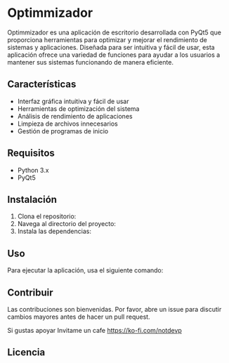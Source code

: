 # Optimmizador

Optimmizador es una aplicación de escritorio desarrollada con PyQt5 que proporciona herramientas para optimizar y mejorar el rendimiento de sistemas y aplicaciones. Diseñada para ser intuitiva y fácil de usar, esta aplicación ofrece una variedad de funciones para ayudar a los usuarios a mantener sus sistemas funcionando de manera eficiente.

## Características

- Interfaz gráfica intuitiva y fácil de usar
- Herramientas de optimización del sistema
- Análisis de rendimiento de aplicaciones
- Limpieza de archivos innecesarios
- Gestión de programas de inicio


## Requisitos

- Python 3.x
- PyQt5

## Instalación

1. Clona el repositorio:
2. Navega al directorio del proyecto:
3. Instala las dependencias:

## Uso

Para ejecutar la aplicación, usa el siguiente comando:

## Contribuir

Las contribuciones son bienvenidas. Por favor, abre un issue para discutir cambios mayores antes de hacer un pull request.

Si gustas apoyar Invitame un cafe
https://ko-fi.com/notdevp


## Licencia

